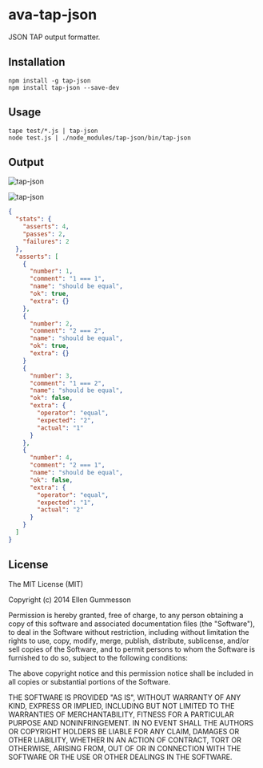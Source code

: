# ava-tap-json

JSON TAP output formatter.

## Installation

~~~ text
npm install -g tap-json
npm install tap-json --save-dev
~~~

## Usage

~~~ text
tape test/*.js | tap-json
node test.js | ./node_modules/tap-json/bin/tap-json
~~~

## Output

![tap-json](http://i.imgur.com/LvDpOuz.png)

![tap-json](http://i.imgur.com/hSytjmn.png)

~~~ json
{
  "stats": {
    "asserts": 4,
    "passes": 2,
    "failures": 2
  },
  "asserts": [
    {
      "number": 1,
      "comment": "1 === 1",
      "name": "should be equal",
      "ok": true,
      "extra": {}
    },
    {
      "number": 2,
      "comment": "2 === 2",
      "name": "should be equal",
      "ok": true,
      "extra": {}
    }
    {
      "number": 3,
      "comment": "1 === 2",
      "name": "should be equal",
      "ok": false,
      "extra": {
        "operator": "equal",
        "expected": "2",
        "actual": "1"
      }
    },
    {
      "number": 4,
      "comment": "2 === 1",
      "name": "should be equal",
      "ok": false,
      "extra": {
        "operator": "equal",
        "expected": "1",
        "actual": "2"
      }
    }
  ]
}
~~~

## License

The MIT License (MIT)

Copyright (c) 2014 Ellen Gummesson

Permission is hereby granted, free of charge, to any person obtaining a copy
of this software and associated documentation files (the "Software"), to deal
in the Software without restriction, including without limitation the rights
to use, copy, modify, merge, publish, distribute, sublicense, and/or sell
copies of the Software, and to permit persons to whom the Software is
furnished to do so, subject to the following conditions:

The above copyright notice and this permission notice shall be included in
all copies or substantial portions of the Software.

THE SOFTWARE IS PROVIDED "AS IS", WITHOUT WARRANTY OF ANY KIND, EXPRESS OR
IMPLIED, INCLUDING BUT NOT LIMITED TO THE WARRANTIES OF MERCHANTABILITY,
FITNESS FOR A PARTICULAR PURPOSE AND NONINFRINGEMENT. IN NO EVENT SHALL THE
AUTHORS OR COPYRIGHT HOLDERS BE LIABLE FOR ANY CLAIM, DAMAGES OR OTHER
LIABILITY, WHETHER IN AN ACTION OF CONTRACT, TORT OR OTHERWISE, ARISING FROM,
OUT OF OR IN CONNECTION WITH THE SOFTWARE OR THE USE OR OTHER DEALINGS IN
THE SOFTWARE.
